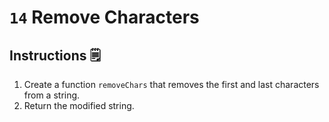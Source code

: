 # `14` Remove Characters

## Instructions 🗒
1. Create a function `removeChars` that removes the first and last characters from a string.
2. Return the modified string.